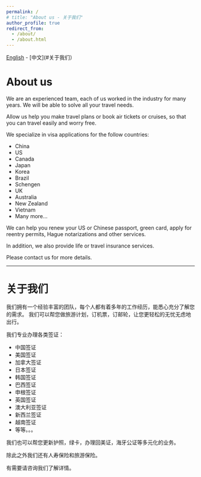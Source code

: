 ```yaml
---
permalink: /
# title: "About us - 关于我们"
author_profile: true
redirect_from: 
  - /about/
  - /about.html
---
```


[English](#about-us) - [中文](#关于我们）

# About us

We are an experienced team, each of us worked in the industry for many years. We will be able to solve all your travel needs.

Allow us help you make travel plans or book air tickets or cruises, so that you can travel easily and worry free.

We specialize in visa applications for the follow countries:

- China
- US
- Canada
- Japan
- Korea
- Brazil
- Schengen
- UK
- Australia
- New Zealand
- Vietnam
- Many more...

We can help you renew your US or Chinese passport, green card, apply for reentry permits, Hague notarizations and other services.

In addition, we also provide life or travel insurance services.

Please contact us for more details.

---

# 关于我们

我们拥有一个经验丰富的团队，每个人都有着多年的工作经历，能悉心充分了解您的需求。 我们可以帮您做旅游计划，订机票，订邮轮，让您更轻松的无忧无虑地出行。

我们专业办理各类签证：

- 中国签证
- 美国签证
- 加拿大签证
- 日本签证
- 韩国签证
- 巴西签证
- 申根签证
- 英国签证
- 澳大利亚签证
- 新西兰签证
- 越南签证
- 等等。。。

我们也可以帮您更新护照，绿卡，办理回美证，海牙公证等多元化的业务。

除此之外我们还有人寿保险和旅游保险。

有需要请咨询我们了解详情。
